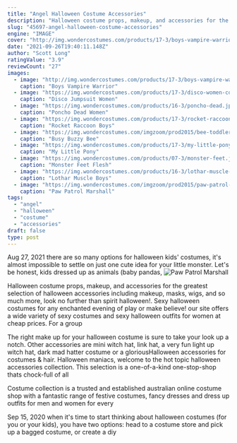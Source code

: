 ```yaml
---
title: "Angel Halloween Costume Accessories"
description: "Halloween costume props, makeup, and accessories for the greatest selection of halloween accessories including makeup, masks, wigs, and so much more, look no further than spirit halloween!"
slug: "45697-angel-halloween-costume-accessories"
engine: "IMAGE"
cover: "http://img.wondercostumes.com/products/17-3/boys-vampire-warrior-costume.jpg"
date: "2021-09-26T19:40:11.148Z"
author: "Scott Long"
ratingValue: "3.9"
reviewCount: "27"
images:
  - image: "http://img.wondercostumes.com/products/17-3/boys-vampire-warrior-costume.jpg"
    caption: "Boys Vampire Warrior"
  - image: "https://img.wondercostumes.com/products/17-3/disco-women-costume.jpg"
    caption: "Disco Jumpsuit Women"
  - image: "https://img.wondercostumes.com/products/16-3/poncho-dead.jpg"
    caption: "Poncho Dead Women"
  - image: "https://img.wondercostumes.com/products/17-3/rocket-raccoon-baby-boys-costume.jpg"
    caption: "Rocket Raccoon Boys"
  - image: "https://img.wondercostumes.com/imgzoom/prod2015/bee-toddler-costume.jpg"
    caption: "Busy Buzzy Bee"
  - image: "https://img.wondercostumes.com/products/17-3/my-little-pony-tempest-shadow-girls-costume.jpg"
    caption: "My Little Pony"
  - image: "https://img.wondercostumes.com/products/07-3/monster-feet.jpg"
    caption: "Monster Feet Flesh"
  - image: "https://img.wondercostumes.com/products/16-3/lothar-muscle-boys-costume.jpg"
    caption: "Lothar Muscle Boys"
  - image: "https://img.wondercostumes.com/imgzoom/prod2015/paw-patrol-marshall-boy-costume.jpg"
    caption: "Paw Patrol Marshall"
tags:
  - "angel"
  - "halloween"
  - "costume"
  - "accessories"
draft: false
type: post
---
```


Aug 27, 2021 there are so many options for halloween kids' costumes, it's almost impossible to settle on just one cute idea for your little monster. Let's be honest, kids dressed up as animals (baby pandas,
![Paw Patrol Marshall](https://img.wondercostumes.com/imgzoom/prod2015/paw-patrol-marshall-boy-costume.jpg "Paw Patrol Marshall")

Halloween costume props, makeup, and accessories for the greatest selection of halloween accessories including makeup, masks, wigs, and so much more, look no further than spirit halloween!. Sexy halloween costumes for any enchanted evening of play or make believe! our site offers a wide variety of sexy costumes and sexy halloween outfits for women at cheap prices. For a group
<!--inArticleAds-->

<!--galleryOne-->

The right make up for your halloween costume is sure to take your look up a notch. Other accessories are mini witch hat, link hat, a very fun light up witch hat, dark mad hatter costume or a gloriousHalloween accessories for costumes & hair. Halloween maniacs, welcome to the hot topic halloween accessories collection. This selection is a one-of-a-kind one-stop-shop thats chock-full of all
<!--inArticleAds-->

<!--galleryTwo-->

Costume collection is a trusted and established australian online costume shop with a fantastic range of festive costumes, fancy dresses and dress up outfits for men and women for every
<!--galleryThree-->

Sep 15, 2020 when it's time to start thinking about halloween costumes (for you or your kids), you have two options: head to a costume store and pick up a bagged costume, or create a diy